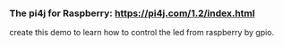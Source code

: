 ### The pi4j for Raspberry: https://pi4j.com/1.2/index.html

create this demo to learn how to control the led from raspberry by gpio.


